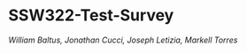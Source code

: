 # SSW322-Test-Survey
*William Baltus, Jonathan Cucci, Joseph Letizia, Markell Torres*
 
  
 
   
 
 
 
